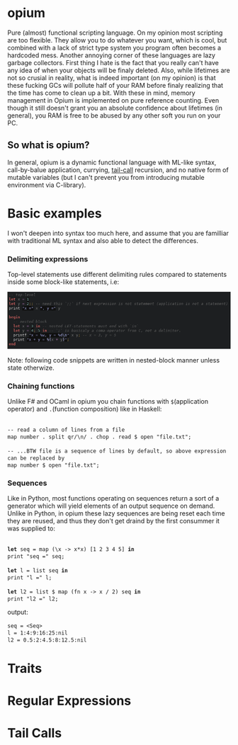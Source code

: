 # opium
Pure (almost) functional scripting language.
On my opinion most scripting are too flexible. They allow you to do whatever you want, which is cool, but combined with a lack of strict type system you program often becomes a hardcoded mess. Another annoying corner of these languages are lazy garbage collectors. First thing I hate is the fact that you really can't have any idea of when your objects will be finaly deleted. Also, while lifetimes are not so crusial in reality, what is indeed important (on my opinion) is that these fucking GCs will pollute half of your RAM before finaly realizing that the time has come to clean up a bit. With these in mind, memory management in Opium is implemented on pure reference counting. Even though it still doesn't grant you an absolute confidence about lifetimes (in general), you RAM is free to be abused by any other soft you run on your PC.

## So what is opium?
In general, opium is a dynamic functional language with ML-like syntax, call-by-balue application, currying, [tail-call](#tail-calls) recursion, and no native form of mutable variables (but I can't prevent you from introducing mutable environment via C-library).

# Basic examples
I won't deepen into syntax too much here, and assume that you are familliar with traditional ML syntax and also able to detect the differences.

### Delimiting expressions
Top-level statements use different delimiting rules compared to statements inside some block-like statements, i.e:

![](/12-07-19-19:36:47.png)

Note: following code snippets are written in nested-block manner unless state otherwize.

### Chaining functions
Unlike F# and OCaml in opium you chain functions with `$`(application operator) and `.`(function composition) like in Haskell:
<pre><code>
-- read a column of lines from a file
map number . split qr/\n/ . chop . read $ open "file.txt";

-- ...BTW file is a sequence of lines by default, so above expression can be replaced by
map number $ open "file.txt";
</code></pre>

### Sequences
Like in Python, most functions operating on sequences return a sort of a generator which will yield elements of an output sequence on demand. Unlike in Python, in opium these lazy sequences are being reset each time they are reused, and thus they don't get draind by the first consummer it was supplied to:  
<pre><code>
<b>let</b> seq = map (\x -> x*x) [1 2 3 4 5] <b>in</b>
print "seq =" seq;

<b>let</b> l = list seq <b>in</b>
print "l =" l;

<b>let</b> l2 = list $ map (fn x -> x / 2) seq <b>in</b>
print "l2 =" l2;
</code></pre>
output:
```
seq = <Seq>
l = 1:4:9:16:25:nil
l2 = 0.5:2:4.5:8:12.5:nil
```

# Traits

# Regular Expressions

# Tail Calls
